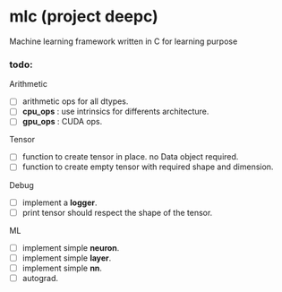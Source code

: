 # **mlc** (project deepc)
Machine learning framework written in C for learning purpose

### todo:

Arithmetic

- [ ] arithmetic ops for all dtypes.
- [ ] **cpu_ops** : use intrinsics for differents architecture.
- [ ] **gpu_ops** : CUDA ops.

Tensor
- [ ] function to create tensor in place. no Data object required.
- [ ] function to create empty tensor with required shape and dimension.

Debug

- [ ] implement a **logger**.
- [ ] print tensor should respect the shape of the tensor.

ML

- [ ] implement simple **neuron**.
- [ ] implement simple **layer**.
- [ ] implement simple **nn**.
- [ ] autograd.
